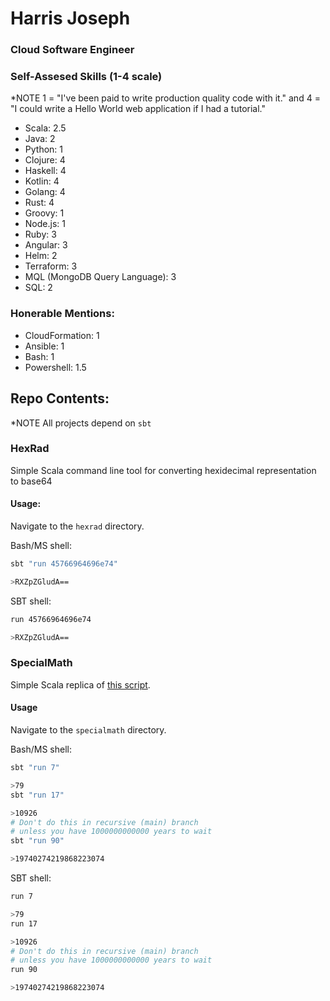 # Harris Joseph

### Cloud Software Engineer

### Self-Assesed Skills (1-4 scale)
*NOTE 
1 = "I've been paid to write production quality code with it." and 4 = "I could write a Hello World web application if I had a tutorial." 

- Scala: 2.5
- Java: 2
- Python: 1
- Clojure: 4
- Haskell: 4
- Kotlin: 4
- Golang: 4
- Rust: 4
- Groovy: 1
- Node.js: 1
- Ruby: 3
- Angular: 3
- Helm: 2
- Terraform: 3
- MQL (MongoDB Query Language): 3
- SQL: 2

### Honerable Mentions:
- CloudFormation: 1
- Ansible: 1
- Bash: 1
- Powershell: 1.5

## Repo Contents:
*NOTE
All projects depend on `sbt`

### HexRad
Simple Scala command line tool for converting hexidecimal representation to base64

#### Usage:
Navigate to the `hexrad` directory.

Bash/MS shell:
```sh
sbt "run 45766964696e74"

>RXZpZGludA==
```
SBT shell:
```sh
run 45766964696e74

>RXZpZGludA==
```

### SpecialMath
Simple Scala replica of [this script](https://github.com/SignalPath/CodeTests/blob/master/specialMath.py).
#### Usage
Navigate to the `specialmath` directory.

Bash/MS shell:
```sh
sbt "run 7"

>79
sbt "run 17"

>10926
# Don't do this in recursive (main) branch 
# unless you have 1000000000000 years to wait
sbt "run 90"

>19740274219868223074
```
SBT shell:
```sh
run 7

>79
run 17

>10926
# Don't do this in recursive (main) branch 
# unless you have 1000000000000 years to wait
run 90

>19740274219868223074
```